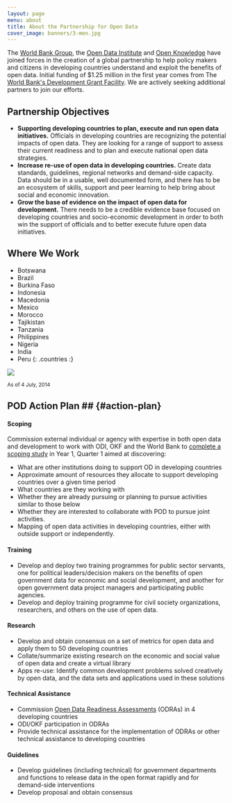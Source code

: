 ```yaml
---
layout: page
menu: about
title: About the Partnership for Open Data
cover_image: banners/3-men.jpg
---
```


The [World Bank Group](http://www.worldbank.org/en/about/what-we-do),
the [Open Data Institute](http://theodi.org/about-us) and 
[Open Knowledge](https://okfn.org/about)
have joined forces in the creation of a global
partnership to help policy makers and citizens in developing countries understand and exploit the benefits of open data.
Initial funding of $1.25 million in the first year comes from The [World Bank's Development Grant Facility](http://go.worldbank.org/YV02K4PFI0). We are
actively seeking additional partners to join our efforts.

## Partnership Objectives

* **Supporting developing countries to plan, execute and run open data initiatives.** Officials in developing countries are
recognizing the potential impacts of open data. They are looking for a range of support to assess their current
readiness and to plan and execute national open data strategies.
* **Increase re-use of open data in developing countries.** Create data standards, guidelines, regional networks and
demand-side capacity. Data should be in a usable, well documented form, and there has to be an ecosystem of skills,
support and peer learning to help bring about social and economic innovation.
* **Grow the base of evidence on the impact of open data for development.** There needs to be a credible evidence base focused
on developing countries and socio-economic development in order to both win the support of officials and to better
execute future open data initiatives.

## Where We Work ##


* Botswana
* Brazil
* Burkina Faso
* Indonesia
* Macedonia
* Mexico
* Morocco
* Tajikistan
* Tanzania
* Philippines
* Nigeria
* India
* Peru
{: .countries :}

<img class="country-map" src="{{ site.url }}/images/country-map.png"/>

<small>As of 4 July, 2014</small>

## POD Action Plan ## {#action-plan}

#### Scoping

Commission external individual or agency with expertise in both open data and
development to work with ODI, OKF and the World Bank to [complete a scoping study](resources.html#scoping-study)
in Year 1, Quarter 1 aimed at discovering:

* What are other institutions doing to support OD in developing countries
* Approximate amount of resources they allocate to support developing countries over a given time period
* What countries are they working with
* Whether they are already pursuing or planning to pursue activities similar to those below
* Whether they are interested to collaborate with POD to pursue joint activities.
* Mapping of open data activities in developing countries, either with outside support or independently.

#### Training

* Develop and deploy two training programmes for public sector servants, one for political leaders/decision makers on the
benefits of open government data for economic and social development, and another for open government data project
managers and participating public agencies.
* Develop and deploy training programme for civil society organizations, researchers, and others on the use of open data.

#### Research

* Develop and obtain consensus on a set of metrics for open data and apply them to 50 developing countries
* Collate/summarize existing research on the economic and social value of open data and create a virtual library
* Apps re-use: Identify common development problems solved creatively by open data, and the data sets and applications
used in these solutions

#### Technical Assistance

* Commission [Open Data Readiness
Assessments](http://data.worldbank.org/about/open-government-data-toolkit/readiness-assessment-tool) (ODRAs) in 4 developing countries
* ODI/OKF participation in ODRAs
* Provide technical assistance for the implementation of ODRAs or other technical assistance to developing countries

#### Guidelines

* Develop guidelines (including technical) for government departments and functions to release data in the open format
rapidly and for demand-side interventions
* Develop proposal and obtain consensus
